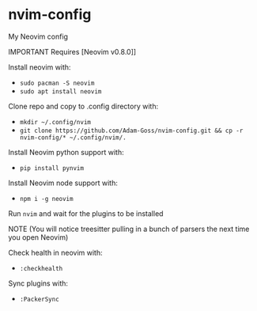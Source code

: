 # nvim-config
My Neovim config

IMPORTANT Requires [Neovim v0.8.0]]

Install neovim with:
- `sudo pacman -S neovim`
- `sudo apt install neovim`

Clone repo and copy to .config directory with:
- `mkdir ~/.config/nvim`
- `git clone https://github.com/Adam-Goss/nvim-config.git && cp -r nvim-config/* ~/.config/nvim/.`


Install Neovim python support with:
- `pip install pynvim`

Install Neovim node support with:
- `npm i -g neovim`

Run `nvim` and wait for the plugins to be installed

NOTE (You will notice treesitter pulling in a bunch of parsers the next time you open Neovim)

Check health in neovim with:
- `:checkhealth`

Sync plugins with:
- `:PackerSync`
